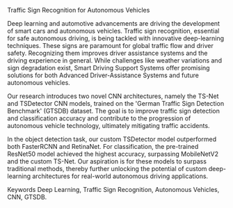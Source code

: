 Traffic Sign Recognition for Autonomous Vehicles

Deep learning and automotive advancements are driving the development of smart cars and autonomous vehicles. Traffic sign recognition, essential for safe autonomous driving, is being tackled with innovative deep-learning techniques. These signs are paramount for global traffic flow and driver safety. Recognizing them improves driver assistance systems and the driving experience in general. While challenges like weather variations and sign degradation exist, Smart Driving Support Systems offer promising solutions for both Advanced Driver-Assistance Systems and future autonomous vehicles.

Our research introduces two novel CNN architectures, namely the TS-Net and TSDetector CNN models, trained on the 'German Traffic Sign Detection Benchmark' (GTSDB) dataset. The goal is to improve traffic sign detection and classification accuracy and contribute to the progression of autonomous vehicle technology, ultimately mitigating traffic accidents.

In the object detection task, our custom TSDetector model outperformed both FasterRCNN and RetinaNet. For classification, the pre-trained ResNet50 model achieved the highest accuracy, surpassing MobileNetV2 and the custom TS-Net. Our aspiration is for these models to surpass traditional methods, thereby further unlocking the potential of custom deep-learning architectures for real-world autonomous driving applications.

Keywords
Deep Learning, Traffic Sign Recognition, Autonomous Vehicles, CNN, GTSDB.
